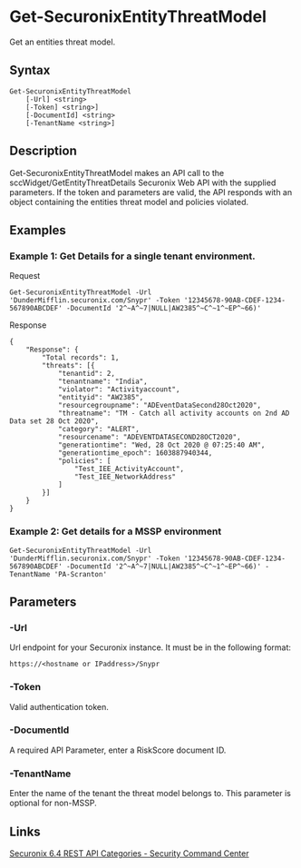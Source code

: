 # Get-SecuronixEntityThreatModel
Get an entities threat model.

## Syntax
```
Get-SecuronixEntityThreatModel
    [-Url] <string>
    [-Token] <string>]
    [-DocumentId] <string>
    [-TenantName <string>]
```

## Description
Get-SecuronixEntityThreatModel makes an API call to the sccWidget/GetEntityThreatDetails Securonix Web API with the supplied parameters. If the token and parameters are valid, the API responds with an object containing the entities threat model and policies violated.

## Examples

### Example 1: Get Details for a single tenant environment.
Request
```
Get-SecuronixEntityThreatModel -Url 'DunderMifflin.securonix.com/Snypr' -Token '12345678-90AB-CDEF-1234-567890ABCDEF' -DocumentId '2^~A^~7|NULL|AW2385^~C^~1^~EP^~66)'
```

Response
```
{
    "Response": {
        "Total records": 1,
        "threats": [{
            "tenantid": 2,
            "tenantname": "India",
            "violator": "Activityaccount",
            "entityid": "AW2385",
            "resourcegroupname": "ADEventDataSecond28Oct2020",
            "threatname": "TM - Catch all activity accounts on 2nd AD Data set 28 Oct 2020",
            "category": "ALERT",
            "resourcename": "ADEVENTDATASECOND28OCT2020",
            "generationtime": "Wed, 28 Oct 2020 @ 07:25:40 AM",
            "generationtime_epoch": 1603887940344,
            "policies": [
                "Test_IEE_ActivityAccount",
                "Test_IEE_NetworkAddress"
            ]
        }]
    }
}
```

### Example 2: Get details for a MSSP environment
```
Get-SecuronixEntityThreatModel -Url 'DunderMifflin.securonix.com/Snypr' -Token '12345678-90AB-CDEF-1234-567890ABCDEF' -DocumentId '2^~A^~7|NULL|AW2385^~C^~1^~EP^~66)' -TenantName 'PA-Scranton'
```

## Parameters

### -Url
Url endpoint for your Securonix instance.
It must be in the following format:
```
https://<hostname or IPaddress>/Snypr
```
### -Token
Valid authentication token.

### -DocumentId
A required API Parameter, enter a RiskScore document ID.

### -TenantName
Enter the name of the tenant the threat model belongs to. This parameter is optional for non-MSSP.

## Links
[Securonix 6.4 REST API Categories - Security Command Center ](https://documentation.securonix.com/onlinedoc/Content/6.4%20Cloud/Content/SNYPR%206.4/6.4%20Guides/Web%20Services/6.4_REST%20API%20Categories.htm#SecurityCommandCenterEndpoints)
